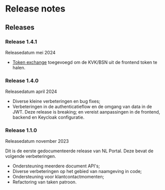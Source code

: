 # Release notes

## Releases

### Release 1.4.1 <a href="#release-1.4.1" id="release-1.4.1"></a>

Releasedatum mei 2024

* ​[Token exchange](../TOKENEXCHANGE.md) toegevoegd om de KVK/BSN uit de frontend token te halen.

### Release 1.4.0 <a href="#release-1.4.0" id="release-1.4.0"></a>

Releasedatum april 2024

* Diverse kleine verbeteringen en bug fixes;
* Verbeteringen in de authenticatieflow en de omgang van data in de JWT. Deze release is breaking; en vereist aanpassingen in de frontend, backend en Keycloak configuratie.

### Release 1.1.0 <a href="#release-1.1.0" id="release-1.1.0"></a>

Releasedatum november 2023

Dit is de eerste gedocumenteerde release van NL Portal. Deze bevat de volgende verbeteringen.

* Ondersteuning meerdere document API's;
* Diverse verbeteringen op het gebied van naamgeving in code;
* Ondersteuning voor klantcontactmomenten;
* Refactoring van taken patroon.
